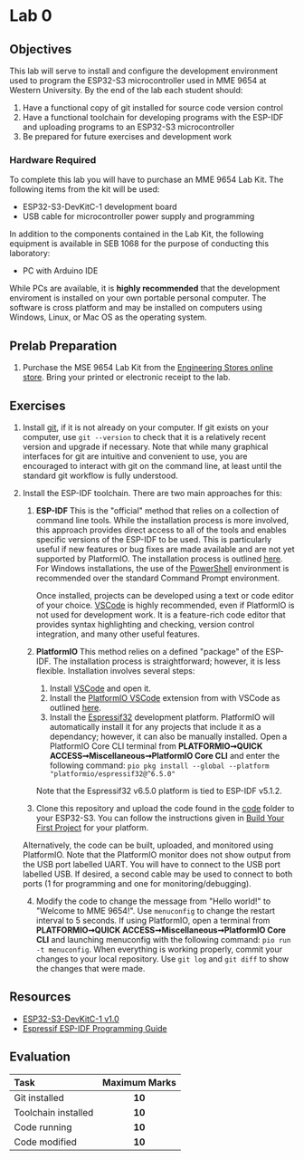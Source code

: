 # Lab 0

## Objectives

This lab will serve to install and configure the development environment used to program the ESP32-S3 microcontroller used in MME 9654 at Western University. By the end of the lab each student should:

1. Have a functional copy of git installed for source code version control
2. Have a functional toolchain for developing programs with the ESP-IDF and uploading programs to an ESP32-S3 microcontroller
3. Be prepared for future exercises and development work

### Hardware Required

To complete this lab you will have to purchase an MME 9654 Lab Kit. The following items from the kit will be used:

* ESP32-S3-DevKitC-1 development board
* USB cable for microcontroller power supply and programming

In addition to the components contained in the Lab Kit, the following equipment is available in SEB 1068 for the purpose of conducting this laboratory:

* PC with Arduino IDE

While PCs are available, it is **highly recommended** that the development enviroment is installed on your own portable personal computer. The software is cross platform and may be installed on computers using Windows, Linux, or Mac OS as the operating system.

## Prelab Preparation

1. Purchase the MSE 9654 Lab Kit from the [Engineering Stores online store](https://estore.eng.uwo.ca). Bring your printed or electronic receipt to the lab.

## Exercises

1. Install [git](https://git-scm.com/downloads), if it is not already on your computer. If git exists on your computer, use `git --version` to check that it is a relatively recent version and upgrade if necessary. Note that while many graphical interfaces for git are intuitive and convenient to use, you are encouraged to interact with git on the command line, at least until the standard git workflow is fully understood.

2. Install the ESP-IDF toolchain. There are two main approaches for this:
    
    1. **ESP-IDF** This is the "official" method that relies on a collection of command line tools. While the installation process is more involved, this approach provides direct access to all of the tools and enables specific versions of the ESP-IDF to be used. This is particularly useful if new features or bug fixes are made available and are not yet supported by PlatformIO. The installation process is outlined [here](https://docs.espressif.com/projects/esp-idf/en/v5.1.2/esp32s3/get-started/index.html#manual-installation). For Windows installations, the use of the [PowerShell](https://learn.microsoft.com/en-us/powershell) environment is recommended over the standard Command Prompt environment.

        Once installed, projects can be developed using a text or code editor of your choice. [VSCode](https://code.visualstudio.com/) is highly recommended, even if PlatformIO is not used for development work. It is a feature-rich code editor that provides syntax highlighting and checking, version control integration, and many other useful features.

    2. **PlatformIO** This method relies on a defined "package" of the ESP-IDF. The installation process is straightforward; however, it is less flexible. Installation involves several steps:
    
        1. Install [VSCode](https://code.visualstudio.com/Download) and open it.
        2. Install the [PlatformIO VSCode](https://platformio.org/platformio-ide) extension from with VSCode as outlined [here](https://platformio.org/install/ide?install=vscode).
        3. Install the [Espressif32](https://docs.platformio.org/en/latest/platforms/espressif32.html) development platform. PlatformIO will automatically install it for any projects that include it as a dependancy; however, it can also be manually installed. Open a PlatformIO Core CLI terminal from **PLATFORMIO➞QUICK ACCESS➞Miscellaneous➞PlatformIO Core CLI** and enter the following command:
         `pio pkg install --global --platform "platformio/espressif32@^6.5.0"`

        Note that the Espressif32 v6.5.0 platform is tied to ESP-IDF v5.1.2.

    3. Clone this repository and upload the code found in the [code](code) folder to your ESP32-S3. You can follow the instructions given in [Build Your First Project](https://docs.espressif.com/projects/esp-idf/en/v5.1.2/esp32s3/get-started/index.html#build-your-first-project) for your platform. 
    
    Alternatively, the code can be built, uploaded, and monitored using PlatformIO. Note that the PlatformIO monitor does not show output from the USB port labelled UART. You will have to connect to the USB port labelled USB. If desired, a second cable may be used to connect to both ports (1 for programming and one for monitoring/debugging).
    
    4. Modify the code to change the message from "Hello world!" to "Welcome to MME 9654!". Use `menuconfig` to change the restart interval to 5 seconds. If using PlatformIO, open a terminal from **PLATFORMIO➞QUICK ACCESS➞Miscellaneous➞PlatformIO Core CLI** and launching menuconfig with the following command: 
    `pio run -t menuconfig`. When everything is working properly, commit your changes to your local repository. Use `git log` and `git diff` to show the changes that were made.

## Resources

* [ESP32-S3-DevKitC-1 v1.0](https://docs.espressif.com/projects/esp-idf/en/stable/esp32s3/hw-reference/esp32s3/user-guide-devkitc-1-v1.0.html)
* [Espressif ESP-IDF Programming Guide](https://docs.espressif.com/projects/esp-idf/en/v5.1.2/esp32s3/index.html)

## Evaluation

| Task                | Maximum Marks |
|:--------------------|:-------------:|
| Git installed       | **10**        |
| Toolchain installed | **10**        |
| Code running        | **10**        |
| Code modified       | **10**        |
